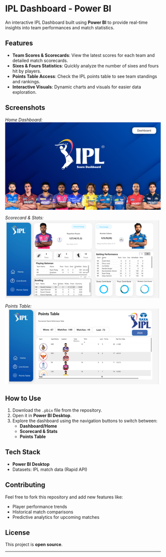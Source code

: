 # IPL Dashboard - Power BI

An interactive IPL Dashboard built using **Power BI** to provide real-time insights into team performances and match statistics.

## Features

- **Team Scores & Scorecards**: View the latest scores for each team and detailed match scorecards.
- **Sixes & Fours Statistics**: Quickly analyze the number of sixes and fours hit by players.
- **Points Table Access**: Check the IPL points table to see team standings and rankings.
- **Interactive Visuals**: Dynamic charts and visuals for easier data exploration.

## Screenshots

_Home Dashboard:_  
![Home Dashboard](https://github.com/surya492001/IPL-Dashboard-Using-Power-BI/blob/main/Home%20page.png)

_Scorecard & Stats:_  
![Scorecard](https://github.com/surya492001/IPL-Dashboard-Using-Power-BI/blob/main/Scorecard%20page.png)

_Points Table:_  
![Points Table](https://github.com/surya492001/IPL-Dashboard-Using-Power-BI/blob/main/Points%20table.png)

## How to Use

1. Download the `.pbix` file from the repository.
2. Open it in **Power BI Desktop**.
3. Explore the dashboard using the navigation buttons to switch between:
   - **Dashboard/Home**
   - **Scorecard & Stats**
   - **Points Table**

## Tech Stack

- **Power BI Desktop**  
- Datasets: IPL match data (Rapid API)

## Contributing

Feel free to fork this repository and add new features like:  
- Player performance trends  
- Historical match comparisons  
- Predictive analytics for upcoming matches

## License

This project is **open source**.

---

